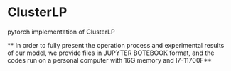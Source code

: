 # ClusterLP
pytorch implementation of ClusterLP

** In order to fully present the operation process and experimental results of our model, we provide files in JUPYTER BOTEBOOK format, and the codes run on a personal computer with 16G memory and I7-11700F**
